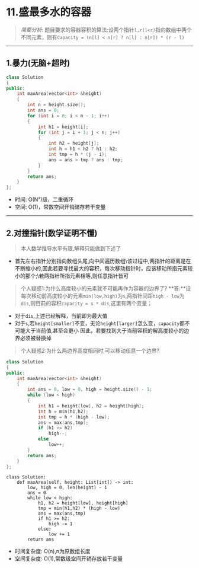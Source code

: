 # 11.盛最多水的容器
>*简要分析*:
题目要求的容器容积的算法:设两个指针`l,r(l<r)`指向数组中两个不同元素，则有`Capacity = (n[l] < n[r] ? n[l] : n[r]) * (r - l)`
***
## 1.暴力(无脑+超时)
```C++ [adsf]
class Solution
{
public:
    int maxArea(vector<int> &height)
    {
        int n = height.size();
        int ans = 0;
        for (int i = 0; i < n - 1; i++)
        {
            int h1 = height[i];
            for (int j = i + 1; j < n; j++)
            {
                int h2 = height[j];
                int h = h1 < h2 ? h1 : h2;
                int tmp = h * (j - i);
                ans = ans > tmp ? ans : tmp;
            }
        }
        return ans;
    }
};
```
- 时间: O(N²)级，二重循环
- 空间: O(1)，常数空间开销储存若干变量

***
## 2.对撞指针(数学证明不懂)
> 本人数学推导水平有限,解释只能做到下述了

- 首先左右指针分别指向数组头尾,向中间遍历数组\\该过程中,两指针的距离是在不断缩小的,因此若要寻找最大的容积，每次移动指针时，应该移动所指元素较小的那个;\\若两指针所指元素相等,则任意指针皆可

> 个人疑惑1:为什么高度较小的元素就不可能再作为容器的边界了?
**答:**设每次移动前高度较小的元素`min(low,high)`为`s`,两指针间距`high - low`为`dis`,则目前的容积`capacity = s * dis`,这里有两个变量；
- 对于`dis`,上述已经解释，当前即为最大值
- 对于`s`,若`height[smaller]`不变，无论`height[larger]`怎么变，`capacity`都不可能大于当前值,甚至会更小
因此，若要找到大于当前容积的解高度较小的边界必须被替换掉

> 个人疑惑2:为什么两边界高度相同时,可以移动任意一个边界?

```C++ []
class Solution
{
public:
    int maxArea(vector<int> &height)
    {
        int ans = 0, low = 0, high = height.size() - 1;
        while (low < high)
        {
            int h1 = height[low], h2 = height[high];
            int h = min(h1,h2);
            int tmp = h * (high - low);
            ans = max(ans,tmp);
            if (h1 >= h2)
                high--;
            else
                low++;
        }
        return ans;
    }
};
```
```Python3 []
class Solution:
    def maxArea(self, height: List[int]) -> int:
        low, high = 0, len(height) - 1
        ans = 0
        while low < high:
            h1, h2 = height[low], height[high]
            tmp = min(h1,h2) * (high - low)
            ans = max(ans,tmp)
            if h1 >= h2:
                high -= 1
            else:
                low += 1
        return ans
```
- 时间复杂度: O(n),n为原数组长度
- 空间复杂度: O(1),常数级空间开销存放若干变量
